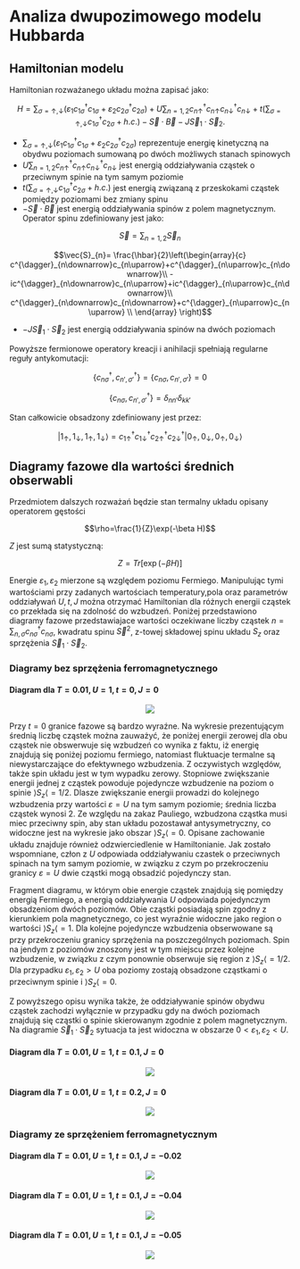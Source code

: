 # Analiza dwupozimowego modelu Hubbarda

## Hamiltonian modelu
Hamiltonian rozważanego układu można zapisać jako:

```math
H=\sum_{\sigma=\uparrow,\downarrow}(\varepsilon_{1}c^{\dagger}_{1\sigma}c_{1\sigma}+\varepsilon_{2}c^{\dagger}_{2\sigma}c_{2\sigma})+U\sum_{n=1,2}c_{n\uparrow}^{\dagger}c_{n\uparrow}c_{n\downarrow}^{\dagger}c_{n\downarrow}+t(\sum_{\sigma=\uparrow,\downarrow}c^{\dagger}_{1\sigma}c_{2\sigma}+h.c.)-\vec{S}\cdot\vec{B}-J\vec{S}_{1}\cdot\vec{S}_{2}.
```

- $`\sum_{\sigma=\uparrow,\downarrow}(\varepsilon_{1}c^{\dagger}_{1\sigma}c_{1\sigma}+\varepsilon_{2}c^{\dagger}_{2\sigma}c_{2\sigma})`$ reprezentuje energię kinetyczną na obydwu poziomach sumowaną po dwóch możliwych stanach spinowych
- $`U\sum_{n=1,2}c_{n\uparrow}^{\dagger}c_{n\uparrow}c_{n\downarrow}^{\dagger}c_{n\downarrow}`$ jest energią oddziaływania cząstek o przeciwnym spinie na tym samym poziomie
- $`t(\sum_{\sigma=\uparrow,\downarrow}c^{\dagger}_{1\sigma}c_{2\sigma}+h.c.)`$ jest energią związaną z przeskokami cząstek pomiędzy poziomami bez zmiany spinu
- $`-\vec{S}\cdot\vec{B}`$ jest energią oddziaływania spinów z polem magnetycznym. Operator spinu zdefiniowany jest jako:
```math
\vec{S}=\sum_{n=1,2}\vec{S}_{n}  
```
```math
\vec{S}_{n}=
\frac{\hbar}{2}\left(\begin{array}{c}
c^{\dagger}_{n\downarrow}c_{n\uparrow}+c^{\dagger}_{n\uparrow}c_{n\downarrow}\\
-ic^{\dagger}_{n\downarrow}c_{n\uparrow}+ic^{\dagger}_{n\uparrow}c_{n\downarrow}\\
c^{\dagger}_{n\downarrow}c_{n\downarrow}+c^{\dagger}_{n\uparrow}c_{n\uparrow} \\
\end{array}
\right)
```
- $`-J\vec{S}_{1}\cdot\vec{S}_{2}`$ jest energią oddziaływania spinów na dwóch poziomach

Powyższe fermionowe operatory kreacji i anihilacji spełniają regularne reguły antykomutacji:
```math
\{ c_{n\sigma}^{\dagger},c_{n',\sigma'}^{\dagger} \}=\{ c_{n\sigma},c_{n',\sigma'} \}=0
```
```math
\{ c_{n\sigma},c_{n',\sigma'}^{\dagger} \}=\delta_{nn'}\delta_{kk'}
```
Stan całkowicie obsadzony zdefiniowany jest przez:
```math
| 1_{\uparrow},1_{\downarrow},1_{\uparrow},1_{\downarrow}\rangle=c_{1\uparrow}^{\dagger}c_{1\downarrow}^{\dagger}c_{2\uparrow}^{\dagger}c_{2\downarrow}^{\dagger}|0_{\uparrow},0_{\downarrow},0_{\uparrow},0_{\downarrow}\rangle
```

## Diagramy fazowe dla wartości średnich obserwabli

Przedmiotem dalszych rozważań będzie stan termalny układu opisany operatorem gęstości
```math
\rho=\frac{1}{Z}\exp(-\beta H)
```
$`Z`$ jest sumą statystyczną:
```math
Z=Tr[\exp(-\beta H)]
```

Energie $`\varepsilon_{1},\varepsilon_{2}`$ mierzone są względem poziomu Fermiego. Manipulując tymi wartościami przy zadanych wartościach temperatury,pola oraz parametrów oddziaływań $`U,t,J`$ można otrzymać Hamiltonian dla różnych energii cząstek co przekłada się na zdolność do wzbudzeń.   Poniżej przedstawiono diagramy fazowe przedstawiajace wartości oczekiwane liczby cząstek $`n=\sum_{n,\sigma}c^{\dagger}_{n\sigma}c_{n\sigma}`$, kwadratu spinu $`\vec{S}^{2}`$, z-towej składowej spinu układu $`S_{z}`$ oraz sprzężenia $`\vec{S}_{1}\cdot\vec{S}_{2}`$.

### Diagramy bez sprzężenia ferromagnetycznego

#### Diagram dla $`T=0.01, U=1, t=0, J=0`$
<p align="center">
  <img src="https://github.com/JedrekSt/RenormalizacjaWModeluAndersona/blob/main/obrazki/WykresyT0.png?raw=true"/>
</p>

Przy $`t=0`$ granice fazowe są bardzo wyraźne. Na wykresie prezentującym średnią liczbę cząstek można zauważyć, że poniżej energii zerowej dla obu cząstek nie obswerwuje się wzbudzeń co wynika z faktu, iż energię znajdują się poniżej poziomu fermiego, natomiast fluktuacje termalne są niewystarczające do efektywnego wzbudzenia. Z oczywistych względów, także spin układu jest w tym wypadku zerowy. Stopniowe zwiększanie energii jednej z cząstek powoduje pojedyncze wzbudzenie na poziom o spinie $`\rangle S_{z}\langle =1/2`$. Dlasze zwiększanie energii prowadzi do kolejnego wzbudzenia przy wartości $`\varepsilon=U`$ na tym samym poziomie; średnia liczba cząstek wynosi 2. Ze względu na zakaz Pauliego, wzbudzona cząstka musi miec przeciwny spin, aby stan układu pozostawał antysymetryczny, co widoczne jest na wykresie jako obszar $`\rangle S_{z}\langle =0`$. Opisane zachowanie układu znajduje również odzwierciedlenie w Hamiltonianie. Jak zostało wspomniane, człon z $`U`$ odpowiada oddziaływaniu czastek o przeciwnych spinach na tym samym poziomie, w związku z czym po przekroczeniu granicy $`\varepsilon=U`$ dwie cząstki mogą obsadzić pojedynczy stan.

Fragment diagramu, w którym obie energie cząstek znajdują się pomiędzy energią Fermiego, a energią oddziaływania $`U`$ odpowiada pojedynczym obsadzeniom dwóch poziomów. Obie cząstki posiadają spin zgodny z kierunkiem pola magnetycznego, co jest wyraźnie widoczne jako region o wartości  $`\rangle S_{z}\langle =1`$. Dla kolejne pojedyncze wzbudzenia obserwowane są przy przekroczeniu granicy sprzężenia na poszczególnych poziomach. Spin na jendym z poziomów znoszony jest w tym miejscu przez kolejne wzbudzenie, w związku z czym ponownie obserwuje się region z $`\rangle S_{z}\langle =1/2`$. Dla przypadku $`\varepsilon_{1},\varepsilon_{2}>U`$ oba poziomy zostają obsadzone cząstkami o przeciwnym spinie i $`\rangle S_{z}\langle =0`$.

Z powyższego opisu wynika także, że oddziaływanie spinów obydwu cząstek zachodzi wyłącznie w przypadku gdy na dwóch poziomach znajdują się cząstki o spinie skierowanym zgodnie z polem magnetycznym. Na diagramie $`\vec{S}_{1}\cdot\vec{S}_{2}`$ sytuacja ta jest widoczna w obszarze $`0<\varepsilon_{1},\varepsilon_{2}<U`$.

#### Diagram dla $`T=0.01, U=1, t=0.1, J=0`$
<p align="center">
  <img src="https://github.com/JedrekSt/RenormalizacjaWModeluAndersona/blob/main/obrazki/Wykresyt0p1.png?raw=true"/>
</p>

#### Diagram dla $`T=0.01, U=1, t=0.2, J=0`$
<p align="center">
  <img src="https://github.com/JedrekSt/RenormalizacjaWModeluAndersona/blob/main/obrazki/Wykresyt0p2.png?raw=true"/>
</p>

### Diagramy ze sprzężeniem ferromagnetycznym

#### Diagram dla $`T=0.01, U=1, t=0.1, J=-0.02`$
<p align="center">
  <img src="https://github.com/JedrekSt/RenormalizacjaWModeluAndersona/blob/main/obrazki/Wykresyt0p1J0p02.png?raw=true"/>
</p>

#### Diagram dla $`T=0.01, U=1, t=0.1, J=-0.04`$
<p align="center">
  <img src="https://github.com/JedrekSt/RenormalizacjaWModeluAndersona/blob/main/obrazki/Wykresyt0p1J0p04.png?raw=true"/>
</p>

#### Diagram dla $`T=0.01, U=1, t=0.1, J=-0.05`$
<p align="center">
  <img src="https://github.com/JedrekSt/RenormalizacjaWModeluAndersona/blob/main/obrazki/Wykresyt0p1J0p05.png?raw=true"/>
</p>


